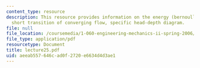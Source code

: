 ```yaml
---
content_type: resource
description: This resource provides information on the energy (bernoulli) principle,
  short transition of converging flow, specific head-depth diagram.
file: null
file_location: /coursemedia/1-060-engineering-mechanics-ii-spring-2006/aeeab557646cad0f2720e6634d4d3ae1_lecture25.pdf
file_type: application/pdf
resourcetype: Document
title: lecture25.pdf
uid: aeeab557-646c-ad0f-2720-e6634d4d3ae1
---
```

